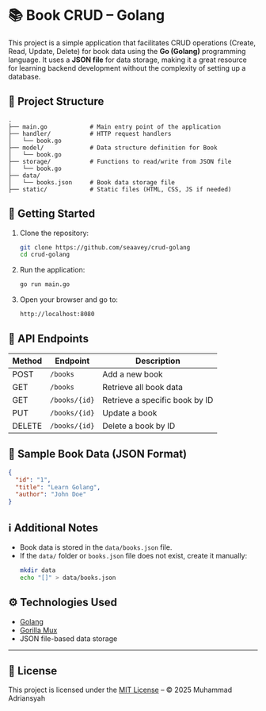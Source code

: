 # 📚 Book CRUD – Golang

This project is a simple application that facilitates CRUD operations (Create, Read, Update, Delete) for book data using the **Go (Golang)** programming language. It uses a **JSON file** for data storage, making it a great resource for learning backend development without the complexity of setting up a database.

## 📁 Project Structure

```
.
├── main.go            # Main entry point of the application
├── handler/           # HTTP request handlers
│   └── book.go
├── model/             # Data structure definition for Book
│   └── book.go
├── storage/           # Functions to read/write from JSON file
│   └── book.go
├── data/
│   └── books.json     # Book data storage file
├── static/            # Static files (HTML, CSS, JS if needed)
```

## 🚀 Getting Started

1. Clone the repository:

   ```bash
   git clone https://github.com/seaavey/crud-golang
   cd crud-golang
   ```

2. Run the application:

   ```bash
   go run main.go
   ```

3. Open your browser and go to:

   ```
   http://localhost:8080
   ```

## 🔗 API Endpoints

| Method | Endpoint      | Description                    |
| ------ | ------------- | ------------------------------ |
| POST   | `/books`      | Add a new book                 |
| GET    | `/books`      | Retrieve all book data         |
| GET    | `/books/{id}` | Retrieve a specific book by ID |
| PUT    | `/books/{id}` | Update a book                  |
| DELETE | `/books/{id}` | Delete a book by ID            |

## 📝 Sample Book Data (JSON Format)

```json
{
  "id": "1",
  "title": "Learn Golang",
  "author": "John Doe"
}
```

## ℹ️ Additional Notes

- Book data is stored in the `data/books.json` file.
- If the `data/` folder or `books.json` file does not exist, create it manually:
  ```bash
  mkdir data
  echo "[]" > data/books.json
  ```

## ⚙️ Technologies Used

- [Golang](https://golang.org)
- [Gorilla Mux](https://github.com/gorilla/mux)
- JSON file-based data storage

---

## 📄 License

This project is licensed under the [MIT License](./LICENSE) – © 2025 Muhammad Adriansyah
